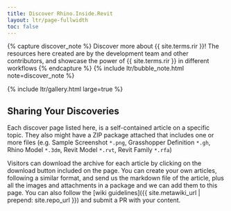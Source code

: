 ```yaml
---
title: Discover Rhino.Inside.Revit
layout: ltr/page-fullwidth
toc: false
---
```


{% capture discover_note %}
Discover more about {{ site.terms.rir }}! The resources here created are by the development team and other contributors, and showcase the power of {{ site.terms.rir }} in different workflows
{% endcapture %}
{% include ltr/bubble_note.html note=discover_note %}


{% include ltr/gallery.html large=true %}


## Sharing Your Discoveries

Each discover page listed here, is a self-contained article on a specific topic. They also might have a ZIP package attached that includes one or more files (e.g. Sample Screenshot `*.png`, Grasshopper Definition `*.gh`, Rhino Model `*.3dm`, Revit Model `*.rvt`, Revit Family `*.rfa`)

Visitors can download the archive for each article by clicking on the download button included on the page. You can create your own articles, following a similar format, and send us the markdown file of the article, plus all the images and attachments in a package and we can add them to this page. You can also follow the [wiki guidelines]({{ site.metawiki_url | prepend: site.repo_url }}) and submit a PR with your content.
